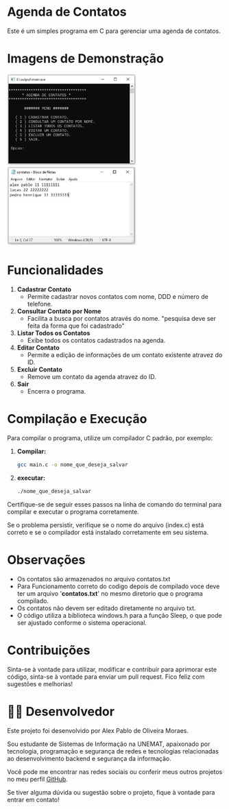 # Agenda de Contatos
Este é um simples programa em C para gerenciar uma agenda de contatos.

# Imagens de Demonstração

<p float="left">
  <img src="imagens/tela1.JPG" width="300" />
  <img src="imagens/tela2.JPG" width="300" />
</p>

# Funcionalidades

1. **Cadastrar Contato**
   - Permite cadastrar novos contatos com nome, DDD e número de telefone.
2. **Consultar Contato por Nome**
   - Facilita a busca por contatos através do nome. "pesquisa deve ser feita da forma que foi cadastrado"
3. **Listar Todos os Contatos**
   - Exibe todos os contatos cadastrados na agenda.
4. **Editar Contato**
   - Permite a edição de informações de um contato existente atravez do ID.
5. **Excluir Contato**
   - Remove um contato da agenda atravez do ID.
6. **Sair**
   - Encerra o programa.

# Compilação e Execução
Para compilar o programa, utilize um compilador C padrão, por exemplo:
1. **Compilar:**
   ```bash
   gcc main.c -o nome_que_deseja_salvar
2. **executar:**
   ```bash
   ./nome_que_deseja_salvar
Certifique-se de seguir esses passos na linha de comando do terminal para compilar e executar o programa corretamente. 

Se o problema persistir, verifique se o nome do arquivo (index.c) está correto e se o compilador está instalado corretamente em seu sistema.

# Observações
- Os contatos são armazenados no arquivo contatos.txt
- Para Funcionamento correto do codigo depois de compilado voce deve ter um arquivo '**contatos.txt**' no mesmo diretorio que o programa compilado.
- Os contatos não devem ser editado diretamente no arquivo txt.
- O código utiliza a biblioteca windows.h para a função Sleep, o que pode ser ajustado conforme o sistema operacional.

# Contribuições
Sinta-se à vontade para utilizar, modificar e contribuir para aprimorar este código, sinta-se à vontade para enviar um pull request. Fico feliz com sugestões e melhorias!

# 👨‍💻 Desenvolvedor
Este projeto foi desenvolvido por Alex Pablo de Oliveira Moraes.

Sou estudante de Sistemas de Informação na UNEMAT, apaixonado por tecnologia, programação e segurança de redes e tecnologias relacionadas ao desenvolvimento backend e segurança da informação.

Você pode me encontrar nas redes sociais ou conferir meus outros projetos no meu perfil [GitHub](https://github.com/AlexPablo-hub).

Se tiver alguma dúvida ou sugestão sobre o projeto, fique à vontade para entrar em contato!
